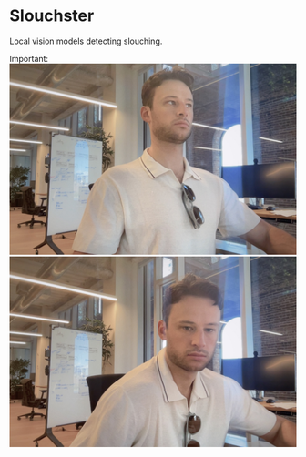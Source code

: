 # Slouchster
Local vision models detecting slouching.

Important:
![Good Posture Example](test_imgs/good.jpg) ![Bad Posture Example](test_imgs/bad.jpg)
